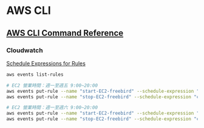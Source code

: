 # AWS CLI

## [AWS CLI Command Reference](https://docs.aws.amazon.com/cli/latest/index.html)

### Cloudwatch

[Schedule Expressions for Rules](https://docs.aws.amazon.com/AmazonCloudWatch/latest/events/ScheduledEvents.html)

```bash
aws events list-rules

# EC2 營業時間：週一至週五 9:00~20:00
aws events put-rule --name "start-EC2-freebird" --schedule-expression "cron(0 1 ? * MON-FRI *)"
aws events put-rule --name "stop-EC2-freebird" --schedule-expression "cron(0 12 ? * MON-FRI *)"

# EC2 營業時間：週一至週六 9:00~20:00
aws events put-rule --name "start-EC2-freebird" --schedule-expression "cron(0 1 ? * MON-SAT *)"
aws events put-rule --name "stop-EC2-freebird" --schedule-expression "cron(0 12 ? * MON-SAT *)"
```

